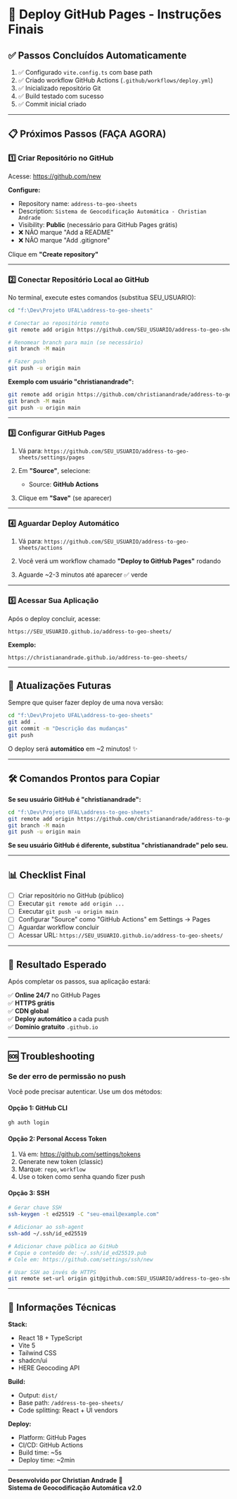 # 🚀 Deploy GitHub Pages - Instruções Finais

## ✅ Passos Concluídos Automaticamente

1. ✅ Configurado `vite.config.ts` com base path
2. ✅ Criado workflow GitHub Actions (`.github/workflows/deploy.yml`)
3. ✅ Inicializado repositório Git
4. ✅ Build testado com sucesso
5. ✅ Commit inicial criado

---

## 📋 Próximos Passos (FAÇA AGORA)

### 1️⃣ Criar Repositório no GitHub

Acesse: <https://github.com/new>

**Configure:**

- Repository name: `address-to-geo-sheets`
- Description: `Sistema de Geocodificação Automática - Christian Andrade`
- Visibility: **Public** (necessário para GitHub Pages grátis)
- ❌ NÃO marque "Add a README"
- ❌ NÃO marque "Add .gitignore"

Clique em **"Create repository"**

---

### 2️⃣ Conectar Repositório Local ao GitHub

No terminal, execute estes comandos (substitua SEU_USUARIO):

```bash
cd "f:\Dev\Projeto UFAL\address-to-geo-sheets"

# Conectar ao repositório remoto
git remote add origin https://github.com/SEU_USUARIO/address-to-geo-sheets.git

# Renomear branch para main (se necessário)
git branch -M main

# Fazer push
git push -u origin main
```

**Exemplo com usuário "christianandrade":**

```bash
git remote add origin https://github.com/christianandrade/address-to-geo-sheets.git
git branch -M main
git push -u origin main
```

---

### 3️⃣ Configurar GitHub Pages

1. Vá para: `https://github.com/SEU_USUARIO/address-to-geo-sheets/settings/pages`

2. Em **"Source"**, selecione:
   - Source: **GitHub Actions**

3. Clique em **"Save"** (se aparecer)

---

### 4️⃣ Aguardar Deploy Automático

1. Vá para: `https://github.com/SEU_USUARIO/address-to-geo-sheets/actions`

2. Você verá um workflow chamado **"Deploy to GitHub Pages"** rodando

3. Aguarde ~2-3 minutos até aparecer ✅ verde

---

### 5️⃣ Acessar Sua Aplicação

Após o deploy concluir, acesse:

```text
https://SEU_USUARIO.github.io/address-to-geo-sheets/
```

**Exemplo:**

```text
https://christianandrade.github.io/address-to-geo-sheets/
```

---

## 🔄 Atualizações Futuras

Sempre que quiser fazer deploy de uma nova versão:

```bash
cd "f:\Dev\Projeto UFAL\address-to-geo-sheets"
git add .
git commit -m "Descrição das mudanças"
git push
```

O deploy será **automático** em ~2 minutos! ✨

---

## 🛠️ Comandos Prontos para Copiar

**Se seu usuário GitHub é "christianandrade":**

```bash
cd "f:\Dev\Projeto UFAL\address-to-geo-sheets"
git remote add origin https://github.com/christianandrade/address-to-geo-sheets.git
git branch -M main
git push -u origin main
```

**Se seu usuário GitHub é diferente, substitua "christianandrade" pelo seu.**

---

## 📊 Checklist Final

- [ ] Criar repositório no GitHub (público)
- [ ] Executar `git remote add origin ...`
- [ ] Executar `git push -u origin main`
- [ ] Configurar "Source" como "GitHub Actions" em Settings → Pages
- [ ] Aguardar workflow concluir
- [ ] Acessar URL: `https://SEU_USUARIO.github.io/address-to-geo-sheets/`

---

## 🎯 Resultado Esperado

Após completar os passos, sua aplicação estará:

✅ **Online 24/7** no GitHub Pages  
✅ **HTTPS grátis**  
✅ **CDN global**  
✅ **Deploy automático** a cada push  
✅ **Domínio gratuito** `.github.io`

---

## 🆘 Troubleshooting

### Se der erro de permissão no push

Você pode precisar autenticar. Use um dos métodos:

#### Opção 1: GitHub CLI

```bash
gh auth login
```

#### Opção 2: Personal Access Token

1. Vá em: <https://github.com/settings/tokens>
2. Generate new token (classic)
3. Marque: `repo`, `workflow`
4. Use o token como senha quando fizer push

#### Opção 3: SSH

```bash
# Gerar chave SSH
ssh-keygen -t ed25519 -C "seu-email@example.com"

# Adicionar ao ssh-agent
ssh-add ~/.ssh/id_ed25519

# Adicionar chave pública ao GitHub
# Copie o conteúdo de: ~/.ssh/id_ed25519.pub
# Cole em: https://github.com/settings/ssh/new

# Usar SSH ao invés de HTTPS
git remote set-url origin git@github.com:SEU_USUARIO/address-to-geo-sheets.git
```

---

## 📝 Informações Técnicas

**Stack:**

- React 18 + TypeScript
- Vite 5
- Tailwind CSS
- shadcn/ui
- HERE Geocoding API

**Build:**

- Output: `dist/`
- Base path: `/address-to-geo-sheets/`
- Code splitting: React + UI vendors

**Deploy:**

- Platform: GitHub Pages
- CI/CD: GitHub Actions
- Build time: ~5s
- Deploy time: ~2min

---

**Desenvolvido por Christian Andrade** 💙  
**Sistema de Geocodificação Automática v2.0**
